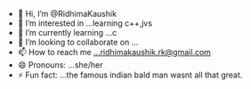- 👋 Hi, I’m @RidhimaKaushik
- 👀 I’m interested in ...learning c++,jvs
- 🌱 I’m currently learning ...c
- 💞️ I’m looking to collaborate on ...
- 📫 How to reach me ...ridhimakaushik.rk@gmail.com
- 😄 Pronouns: ...she/her
- ⚡ Fun fact: ...the famous indian bald man wasnt all that great.

<!---
RidhimaKaushik/RidhimaKaushik is a ✨ special ✨ repository because its `README.md` (this file) appears on your GitHub profile.
You can click the Preview link to take a look at your changes.
--->
